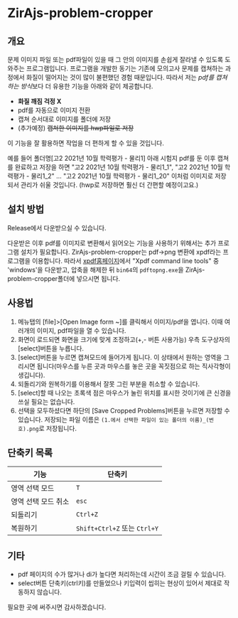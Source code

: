 # ZirAjs-problem-cropper

## 개요


문제 이미지 파일 또는 pdf파일이 있을 때 그 안의 이미지를 손쉽게 잘라낼 수 있도록 도와주는 프로그램입니다. 프로그램을 개발한 동기는 기존에 모의고사 문제를 캡쳐하는 과정에서 화질이 떨어지는 것이 많이 불편했던 경험 때문입니다. 따라서 저는 *pdf를 캡쳐하는 방식*보다 더 유용한 기능을 아래와 같이 제공합니다.

- **화질 깨짐 걱정 X**
- pdf를 자동으로 이미지 전환
- 캡쳐 순서대로 이미지를 폴더에 저장
- (추가예정) ~~캡쳐한 이미지를 hwp파일로 저장~~

이 기능을 잘 활용하면 작업을 더 편하게 할 수 있을 것입니다.

예를 들어 폴더명\[고2 2021년 10월 학력평가 - 물리1\] 아래 시험지 pdf를 둔 이후 캡쳐를 완료하고 저장을 하면 "고2 2021년 10월 학력평가 - 물리1_1", "고2 2021년 10월 학력평가 - 물리1_2" ... "고2 2021년 10월 학력평가 - 물리1_20" 이처럼 이미지로 저장되서 관리가 쉬울 것입니다. (hwp로 저장하면 훨신 더 간편할 예정이고요.)

## 설치 방법

Release에서 다운받으실 수 있습니다.

다운받은 이후 pdf를 이미지로 변환해서 읽어오는 기능을 사용하기 위해서는 추가 프로그램 설치가 필요합니다. ZirAjs-problem-cropper는 pdf→png 변환에 xpdf라는 프로그램을 이용합니다. 따라서 [xpdf홈페이지](https://www.xpdfreader.com/download.html)에서 "Xpdf command line tools" 중 'windows'을 다운받고, 압축을 해제한 뒤 `bin64`의 `pdftopng.exe`을 ZirAjs-problem-cropper폴더에 넣으시면 됩니다.

## 사용법

1. 메뉴탭의 \[file\]>\[Open Image form ~\]를 클릭해서 이미지/pdf을 엽니다. 이때 여러개의 이미지, pdf파일을 열 수 있습니다.
2. 화면이 로드되면 화면을 크기에 맞게 조정하고(+,- 버튼 사용가능) 우측 도구상자의 \[select\]버튼을 누릅니다.
3. \[select\]버튼을 누르면 캡쳐모드에 들어가게 됩니다. 이 상태에서 원하는 영역을 그리시면 됩니다(마우스를 누른 곳과 마우스를 놓은 곳을 꼭짓점으로 하는 직사각형이 생깁니다).
4. 되돌리기와 원복하기를 이용해서 잘못 그린 부분을 취소할 수 있습니다.
5. \[select\]할 때 나오는 초록색 점은 마우스가 눌린 위치를 표시한 것이기에 큰 신경을 쓰실 필요는 없습니다.
6. 선택을 모두하셨다면 하단의 \[Save Cropped Problems\]버튼을 누르면 저장할 수 있습니다. 저장되는 파일 이름은 `(1.에서 선택한 파일이 있는 폴더의 이름)_(번호).png`로 저장됩니다.

## 단축키 목록
|기능|단축키|
|------|---|
|영역 선택 모드|`T`|
|영역 선택 모드 취소|`esc`|
|되돌리기|`Ctrl+Z`|
|복원하기|`Shift+Ctrl+Z` 또는 `Ctrl+Y`|

## 기타

- pdf 페이지의 수가 많거나 di가 높다면 처리하는데 시간이 조금 걸릴 수 있습니다.
- select버튼 단축키(ctrl키)를 만들었으나 키입력이 씹히는 현상이 있어서 제대로 작동하지 않습니다.

필요한 곳에 써주시면 감사하겠습니다.
